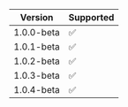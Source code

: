 
| Version | Supported          |
| ------- | ------------------ |
| 1.0.0-beta  | :white_check_mark: |
| 1.0.1-beta  | :white_check_mark: |
| 1.0.2-beta  | :white_check_mark: |
| 1.0.3-beta  | :white_check_mark: |
| 1.0.4-beta  | :white_check_mark: |